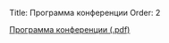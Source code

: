 Title: Программа конференции
Order: 2

<!-- Status: hidden -->

[Программа конференции (.pdf)](files/vvmsh2025.pdf)

<!-- Программа конференции может меняться, следите за обновлениями. -->